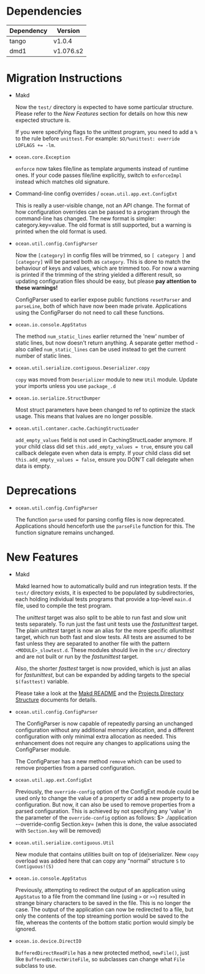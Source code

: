 Dependencies
============

Dependency | Version
-----------|---------
tango      | v1.0.4
dmd1       | v1.076.s2

Migration Instructions
======================

* Makd

  Now the `test/` directory is expected to have some particular structure.
  Please refer to the *New Features* section for details on how this new
  expected structure is.

  If you were specifying flags to the unittest program, you need to add a `%`
  to the rule before `unittest`. For example: `$O/%unittest: override LDFLAGS
  += -lm`.

* `ocean.core.Exception`

    `enforce` now takes file/line as template arguments instead of runtime ones.
    If your code passes file/line explicitly, switch to `enforceImpl` instead which
    matches old signature.

* Command-line config overrides / `ocean.util.app.ext.ConfigExt`

  This is really a user-visible change, not an API change.  The format of how
  configuration overrides can be passed to a program through the command-line
  has changed. The new format is simpler: category.key=value.  The old format is
  still supported, but a warning is printed when the old format is used.

* `ocean.util.config.ConfigParser`

  Now the `[category]` in config files will be trimmed, so `[ category ]` and
  `[category]` will be parsed both as `category`. This is done to match the
  behaviour of keys and values, which are trimmed too. For now a warning is
  printed if the trimming of the string yielded a different result, so updating
  configuration files should be easy, but please **pay attention to these
  warnings!**

  ConfigParser used to earlier expose public functions `resetParser` and
  `parseLine`, both of which have now been made private. Applications using the
  ConfigParser do not need to call these functions.

* `ocean.io.console.AppStatus`

  The method `num_static_lines` earlier returned the 'new' number of static
  lines, but now doesn't return anything. A separate getter method - also called
  `num_static_lines` can be used instead to get the current number of static
  lines.

* `ocean.util.serialize.contiguous.Deserializer.copy`

  `copy` was moved from `Deserializer` module to new `Util` module. Update your
  imports unless you use `package_.d`

* `ocean.io.serialize.StructDumper`

  Most struct parameters have been changed to ref to optimize the stack usage.
  This means that lvalues are no longer possible.

* `ocean.util.contaner.cache.CachingStructLoader`

  `add_empty_values` field is not used in CachingStructLoader anymore.
  If your child class did set `this.add_empty_values = true`, ensure you call
  callback delegate even when data is empty. If your child class did set
  `this.add_empty_values = false`, ensure you DON'T call delegate when
  data is empty.

Deprecations
============

* `ocean.util.config.ConfigParser`

  The function `parse` used for parsing config files is now deprecated.
  Applications should henceforth use the `parseFile` function for this. The
  function signature remains unchanged.

New Features
============

* Makd

  Makd learned how to automatically build and run integration tests. If the
  `test/` directory exists, it is expected to be populated by subdirectories,
  each holding individual tests programs that provide a top-level `main.d`
  file, used to compile the test program.

  The *unittest* target was also split to be able to run fast and slow unit
  tests separately. To run just the fast unit tests use the *fastunittest*
  target. The plain *unittest* target is now an alias for the more specific
  *allunittest* target, which run both fast and slow tests. All tests are
  assumed to be fast unless they are separated to another file with the pattern
  `<MODULE>_slowtest.d`. These modules should live in the `src/` directory and
  are not built or run by the *fastunittest* target.

  Also, the shorter *fasttest* target is now provided, which is just an alias
  for *fastunittest*, but can be expanded by adding targets to the special
  `$(fasttest)` variable.

  Please take a look at the [Makd README](https://github.com/sociomantic/ocean/blob/master/script/Makd.README.rst#testing)
  and the [Projects Directory Structure](https://github.com/sociomantic/backend/wiki/Projects-Directory-Structure#test)
  documents for details.

* `ocean.util.config.ConfigParser`

  The ConfigParser is now capable of repeatedly parsing an unchanged
  configuration without any additional memory allocation, and a different
  configuration with only minimal extra allocation as needed. This enhancement
  does not require any changes to applications using the ConfigParser module.

  The ConfigParser has a new method `remove` which can be used to remove
  properties from a parsed configuration.

* `ocean.util.app.ext.ConfigExt`

  Previously, the `override-config` option of the ConfigExt module could be used
  only to change the value of a property or add a new property to a
  configuration. But now, it can also be used to remove properties from a parsed
  configuration. This is achieved by not specifying any 'value' in the parameter
  of the `override-config` option as follows:
      $> ./application --override-config Section.key=
  (when this is done, the value associated with `Section.key` will be removed)

* `ocean.util.serialize.contiguous.Util`

  New module that contains utilities built on top of (de)serializer. New `copy`
  overload was added here that can copy any "normal" structure `S` to
  `Contiguous!(S)`

* `ocean.io.console.AppStatus`

  Previously, attempting to redirect the output of an application using
  `AppStatus` to a file from the command line (using `>` or `>>`) resulted in
  strange binary characters to be saved in the file. This is no longer the case.
  The output of the application can now be redirected to a file, but only the
  contents of the top streaming portion would be saved to the file, whereas the
  contents of the bottom static portion would simply be ignored.

* `ocean.io.device.DirectIO`

  `BufferedDirectReadFile` has a new protected method, `newFile()`, just like
  `BufferedDirectWriteFile`, so subclasses can change what `File` subclass to use.

